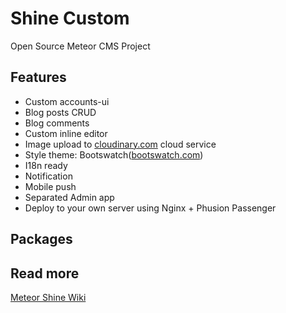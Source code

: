 # Shine Custom

Open Source Meteor CMS Project

## Features

* Custom accounts-ui
* Blog posts CRUD
* Blog comments
* Custom inline editor
* Image upload to [cloudinary.com](http://cloudinary.com/) cloud service
* Style theme: Bootswatch([bootswatch.com](http://bootswatch.com/))
* I18n ready
* Notification
* Mobile push
* Separated Admin app
* Deploy to your own server using Nginx + Phusion Passenger

## Packages


## Read more

[Meteor Shine Wiki](https://github.com/BookpalLab/meteor-shine/wiki)